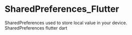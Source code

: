 # SharedPreferences_Flutter
SharedPreferences used to store local value in your device. SharedPreferences flutter dart
